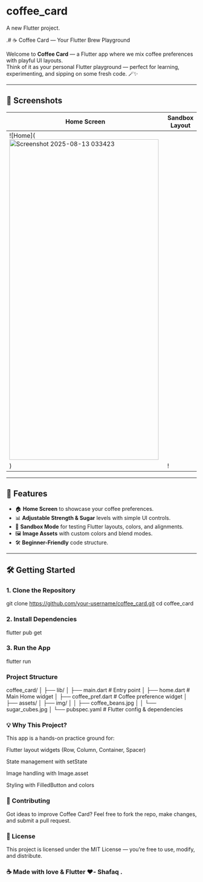 # coffee_card

A new Flutter project.

.# ☕ Coffee Card — Your Flutter Brew Playground

Welcome to **Coffee Card** — a Flutter app where we mix coffee preferences with playful UI layouts.  
Think of it as your personal Flutter playground — perfect for learning, experimenting, and sipping on some fresh code. 🪄✨

---

## 📸 Screenshots

| Home Screen | Sandbox Layout |
|-------------|----------------|
| ![Home](<img width="395" height="847" alt="Screenshot 2025-08-13 033423" src="https://github.com/user-attachments/assets/76dfc875-6852-48e5-9885-dff7c1d97cf7" />
) | !



---

## 🎯 Features

- 🏠 **Home Screen** to showcase your coffee preferences.
- 📊 **Adjustable Strength & Sugar** levels with simple UI controls.
- 🎨 **Sandbox Mode** for testing Flutter layouts, colors, and alignments.
- 🖼️ **Image Assets** with custom colors and blend modes.
- 🛠️ **Beginner-Friendly** code structure.

---

## 🛠️ Getting Started

### 1. Clone the Repository

git clone https://github.com/your-username/coffee_card.git
cd coffee_card

### 2. Install Dependencies
flutter pub get

### 3. Run the App
flutter run

###   Project Structure
coffee_card/
│
├── lib/
│   ├── main.dart         # Entry point
│   ├── home.dart         # Main Home widget
│   ├── coffee_pref.dart  # Coffee preference widget
│
├── assets/
│   ├── img/
│   │   ├── coffee_beans.jpg
│   │   └── sugar_cubes.jpg
│
└── pubspec.yaml          # Flutter config & dependencies

### 💡 Why This Project?
This app is a hands-on practice ground for:

Flutter layout widgets (Row, Column, Container, Spacer)

State management with setState

Image handling with Image.asset

Styling with FilledButton and colors

### 🤝 Contributing
Got ideas to improve Coffee Card? Feel free to fork the repo, make changes, and submit a pull request.


### 📜 License
This project is licensed under the MIT License — you’re free to use, modify, and distribute.



### ☕ Made with love & Flutter ❤️- Shafaq .



